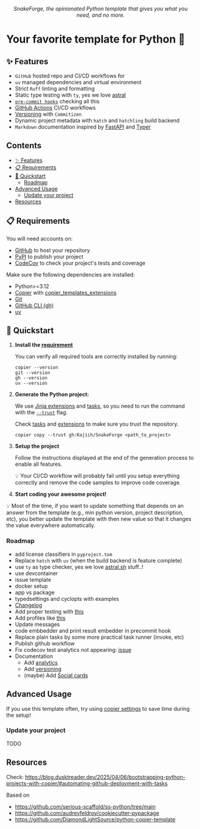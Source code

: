 <p align="center">
    <em>SnakeForge, the opinionated Python template that gives you what you need, and no more.</em>
</p>

# Your favorite template for Python 🐍

## ✨ Features

- `GitHub` hosted repo and CI/CD workflows for
- `uv` managed dependencies and virtual environment
- Strict `Ruff` linting and formatting
- Static type testing with `ty`, yes we love [astral](https://astral.sh/)
- [`pre-commit hooks`](/docs/pre-commit-hooks.md) checking all this
- [GitHub Actions](/docs/github-action.md) CI/CD workflows
- [Versioning](/docs/versioning.md) with `Commitizen`
- Dynamic project metadata with `hatch` and `hatchling` build backend
- `Markdown` documentation inspired by [FastAPI](https://fastapi.tiangolo.com/) and [Typer](https://typer.tiangolo.com/)

## Contents <!-- omit from toc -->

- [✨ Features](#-features)
- [📋 Requirements](#-requirements)
- [🚀 Quickstart](#-quickstart)
  - [Roadmap](#roadmap)
- [Advanced Usage](#advanced-usage)
  - [Update your project](#update-your-project)
- [Resources](#resources)

## 📋 Requirements

You will need accounts on:

- [GitHub](https://github.com/) to host your repository
- [PyPI](https://pypi.org/) to publish your project
- [CodeCov](https://about.codecov.io/sign-up/) to check your project's tests and coverage

Make sure the following dependencies are installed:

- Python>=3.12
- [Copier](https://copier.readthedocs.io/en/stable/) with [copier_templates_extensions](https://github.com/copier-org/copier-templates-extensions)
- [Git](https://git-scm.com/downloads)
- [GitHub CLI (gh)](https://cli.github.com/)
- [uv](https://docs.astral.sh/uv/getting-started/installation/)

## 🚀 Quickstart

1. **Install the [requirement](#-requirements)**

    You can verify all required tools are correctly installed by running:

    ```shell
    copier --version
    git --version
    gh --version
    uv --version
    ```

2. **Generate the Python project:**

    We use [Jinja extensions](https://copier.readthedocs.io/en/stable/configuring/#jinja_extensions) and [tasks](https://copier.readthedocs.io/en/stable/configuring/#tasks), so you need to run the command with the [`--trust`](https://copier.readthedocs.io/en/stable/configuring/#unsafe) flag.

    Check [tasks](/copier/tasks.yaml) and [extensions](/extensions.py) to make sure you trust the repository.

    ```shell
    copier copy --trust gh:Kajiih/SnakeForge <path_to_project>
    ```

3. **Setup the project**

    Follow the instructions displayed at the end of the generation process to enable all features.

    💡 Your CI/CD workflow will probably fail until you setup everything correctly and remove the code samples to improve code coverage.

4. **Start coding your awesome project!**

💡 Most of the time, if you want to update something that depends on an answer from the template (e.g., min python version, project description, etc), you better update the template with then new value so that it changes the value everywhere automatically.

### Roadmap

- add license classifiers in `pyproject.tom`
- Replace `hatch` with `uv` (when the build backend is feature complete)
- use `ty` as type checker, yes we love [astral.sh](https://astral.sh/) stuff..!
- use devcontainer
- issue template
- docker setup
- app vs package
- typedsettings and cyclopts with examples
- [Changelog](https://keepachangelog.com/en/1.1.0/)
- Add proper testing with [this](https://github.com/KyleKing/copier-template-tester/tree/main/docs)
- Add profiles like [this](https://github.com/NLeSC/python-**template**)
- Update messages
- code embbedder and print result embedder in precommit hook
- Replace plain tasks by some more practical task runner (invoke, etc)
- Publish github workflow
- Fix codecov test analytics not appearing: [issue](https://github.com/codecov/test-results-action/issues/126)
- Documentation
  - Add [analytics](https://squidfunk.github.io/mkdocs-material/setup/setting-up-site-analytics/)
  - Add [versioning](https://squidfunk.github.io/mkdocs-material/setup/setting-up-versioning/)
  - (maybe) Add [Social cards](https://squidfunk.github.io/mkdocs-material/setup/setting-up-social-cards/)

## Advanced Usage

If you use this template often, try using [copier settings](https://copier.readthedocs.io/en/stable/settings/) to save time during the setup!

### Update your project

TODO

## Resources

Check: <https://blog.dusktreader.dev/2025/04/06/bootstrapping-python-projects-with-copier/#automating-github-deployment-with-tasks>

Based on

- <https://github.com/serious-scaffold/ss-python/tree/main>
- <https://github.com/audreyfeldroy/cookiecutter-pypackage>
- <https://github.com/DiamondLightSource/python-copier-template>
